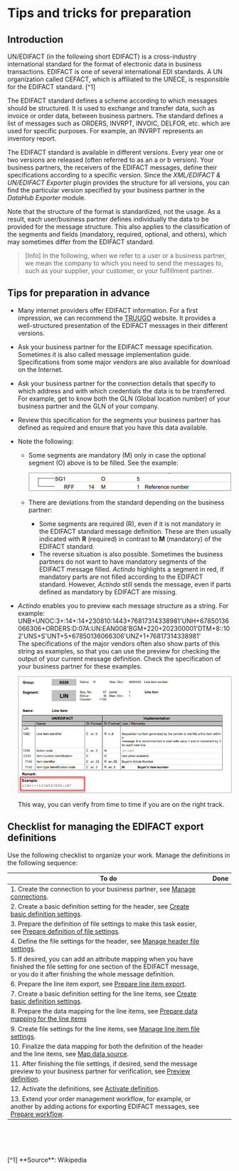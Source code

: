 # Tips and tricks for preparation



## Introduction

UN/EDIFACT (in the following short EDIFACT) is a cross-industry international standard for the format of electronic data in business transactions. EDIFACT is one of several international EDI standards. A UN organization called CEFACT, which is affiliated to the UNECE, is responsible for the EDIFACT standard.
[^1]    

The EDIFACT standard defines a scheme according to which messages should be structured. It is used to exchange and transfer data, such as invoice or order data, between business partners. The standard defines a list of messages such as ORDERS, INVRPT, INVOIC, DELFOR, etc. which are used for specific purposes. For example, an INVRPT represents an inventory report.   

The EDIFACT standard is available in different versions. Every year one or two versions are released (often referred to as an a or b version). Your business partners, the receivers of the EDIFACT messages, define their specifications according to a specific version. Since the *XML/EDIFACT & UN/EDIFACT Exporter* plugin provides the structure for all versions, you can find the particular version specified by your business partner in the *DataHub Exporter* module.   

Note that the structure of the format is standardized, not the usage. As a result, each user/business partner defines individually the data to be provided for the message structure. This also applies to the classification of the segments and fields (mandatory, required, optional, and others), which may sometimes differ from the EDIFACT standard.   
>[Info] In the following, when we refer to a user or a business partner, we mean the company to which you need to send the messages to, such as your supplier, your customer, or your fulfillment partner.



## Tips for preparation in advance

- Many internet providers offer EDIFACT information. For a first impression, we can recommend the [TRUUGO](https://www.truugo.com/edifact/ "[TRUUGO]") website. It provides a well-structured presentation of the EDIFACT messages in their different versions.  

- Ask your business partner for the EDIFACT message specification. Sometimes it is also called message implementation guide. Specifications from some major vendors are also available for download on the Internet.

- Ask your business partner for the connection details that specify to which address and with which credentials the data is to be transferred. For example, get to know both the GLN (Global location number) of your business partner and the GLN of your company.

- Review this specification for the segments your business partner has defined as required and ensure that you have this data available.   

- Note the following: 
    - Some segments are mandatory (M) only in case the optional segment (O) above is to be filled. See the example:

      ![Mandatory segments of the EDIFACT standard](../../Assets/Screenshots/EDI/Overview/OptionalSegment.png "[Mandatory segments of the EDIFACT standard]")

    - There are deviations from the standard depending on the business partner:    
        - Some segments are required (R), even if it is not mandatory in the EDIFACT standard message definition.  These are then usually indicated with **R** (required) in contrast to **M** (mandatory) of the EDIFACT standard. 
        - The reverse situation is also possible. Sometimes the business partners do not want to have mandatory segments of the EDIFACT message filled.
        *Actindo* highlights a segment in red, if mandatory parts are not filled according to the EDIFACT standard. However, *Actindo* still sends the message, even if parts defined as mandatory by EDIFACT are missing.  

- *Actindo* enables you to preview each message structure as a string. For example:
    UNB+UNOC:3+:14+:14+230810:1443+76817314338981'UNH+67850136066306+ORDERS:D:07A:UN:EAN008'BGM+220+202300001'DTM+8::102'UNS+S'UNT+5+67850136066306'UNZ+1+76817314338981'   
    The specifications of the major vendors often also show parts of this string as examples, so that you can use the preview for checking the output of your current message definition. Check the specification of your business partner for these examples.

    ![Output examples](../../Assets/Screenshots/EDI/Overview/MessageExample.png "[Output example]")

   This way, you can verify from time to time if you are on the right track. 



## Checklist for managing the EDIFACT export definitions

Use the following checklist to organize your work. Manage the definitions in the following sequence:  

|To do                                   | Done   
|-----|------- 
|1. Create the connection to your business partner, see [Manage connections](../Integration/01_ManageConnections.md).|   |     
|2. Create a basic definition setting for the header, see [Create basic definition settings](../Operation/01_ManageDefinitions.md#create-basic-definition-settings).|   |   
|3. Prepare the definition of file settings to make this task easier, see [Prepare definition of file settings](../Operation/01_ManageDefinitions.md#prepare-definition-of-file-settings).|   |   
|4. Define the file settings for the header, see [Manage header file settings](../Operation/02_ManageHeaderFileSett.md).|   |
|5. If desired, you can add an attribute mapping when you have finished the file setting for one section of the EDIFACT message, or you do it after finishing the whole message definition. |   |
|6. Prepare the line item export, see [Prepare line item export](../Operation/02_ManageHeaderFileSett.md#prepare-line-item-export).|     |   
|7. Create a basic definition setting for the line items, see [Create basic definition settings](../Operation/01_ManageDefinitions.md#create-basic-definition-settings). |   |   
|8. Prepare the data mapping for the line items, see [Prepare data mapping for the line items](../Operation/04_ManageLineItemsFileStt.md#prepare-data-mapping-for-the-line-items) |    |    |   
|9. Create file settings for the line items, see [Manage line item file settings](../Operation/04_ManageLineItemsFileStt.md).|  |
|10. Finalize the data mapping for both the definition of the header and the line items, see [Map data source](../Operation/05_ManageDataSources.md#map-data-source).
|11. After finishing the file settings, if desired, send the message preview to your business partner for verification, see [Preview definition](../Operation/01_ManageDefinitions.md#preview-definition).|   |   
|12. Activate the definitions, see [Activate definition](../Operation/01_ManageDefinitions.md#activate-definition).|   |    
|13. Extend your order management workflow, for example, or another by adding actions for exporting EDIFACT messages, see [Prepare workflow](../Operation/07_PrepareWorkflow.md). |    |

<BR>
<BR>
<BR>
<BR>
[^1] **Source**: Wikipedia

